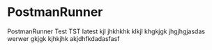 # PostmanRunner
PostmanRunner
Test
TST
latest
kjl
jhkhkhk
klkjl
khgkjgk
jhgjhgjasdas
werwer
gkjgk
kjhkjhk
akjdhfkdadasfasf
